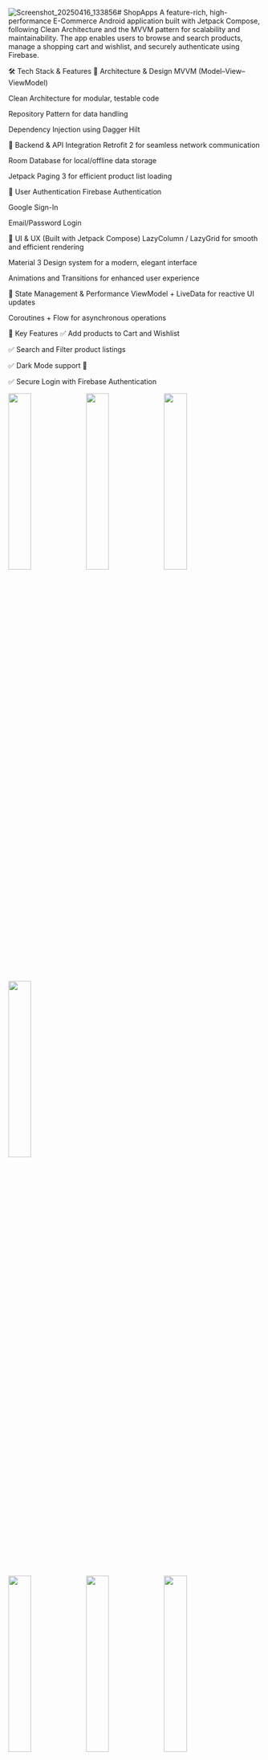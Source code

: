 ![Screenshot_20250416_133856](https://github.com/user-attachments/assets/d7c95606-8fa7-47b7-b3f2-dc7e03bcb8dc)# ShopApps
A feature-rich, high-performance E-Commerce Android application built with Jetpack Compose, following Clean Architecture and the MVVM pattern for scalability and maintainability. The app enables users to browse and search products, manage a shopping cart and wishlist, and securely authenticate using Firebase.

🛠 Tech Stack & Features
🔹 Architecture & Design
MVVM (Model–View–ViewModel)

Clean Architecture for modular, testable code

Repository Pattern for data handling

Dependency Injection using Dagger Hilt

🔹 Backend & API Integration
Retrofit 2 for seamless network communication

Room Database for local/offline data storage

Jetpack Paging 3 for efficient product list loading

🔹 User Authentication
Firebase Authentication

Google Sign-In

Email/Password Login

🔹 UI & UX (Built with Jetpack Compose)
LazyColumn / LazyGrid for smooth and efficient rendering

Material 3 Design system for a modern, elegant interface

Animations and Transitions for enhanced user experience

🔹 State Management & Performance
ViewModel + LiveData for reactive UI updates

Coroutines + Flow for asynchronous operations

🎯 Key Features
✅ Add products to Cart and Wishlist

✅ Search and Filter product listings

✅ Dark Mode support 🌙

✅ Secure Login with Firebase Authentication
<p>







  <img src="https://github.com/user-attachments/assets/32be925d-50c2-4fbb-a157-b08e74899d80" width="30%" />
  <img src="https://github.com/user-attachments/assets/a06399f9-f14b-4321-8cbf-063d032d4873" width="30%" />
  <img src="https://github.com/user-attachments/assets/6a073f33-9329-4ced-8700-733d20937ae0" width="30%" />
  <img src="https://github.com/user-attachments/assets/0bec914f-1136-4423-b3a8-0cf7192d6013" width="30%" />
</p>
<p>

  <img src="https://github.com/user-attachments/assets/537587c0-20d5-4ca1-9e2d-6eeb3cce5b73" width="30%" />
  <img src="https://github.com/user-attachments/assets/39bfc767-833c-4e31-bb77-8442181c43f4" width="30%" />
  <img src="https://github.com/user-attachments/assets/e2f28f4c-db15-4351-95da-91f389a0971e" width="30%" />
  <img src="https://github.com/user-attachments/assets/a3961f35-ec8f-48e0-b0e7-e1d623510321" width="30%" />
</p>



